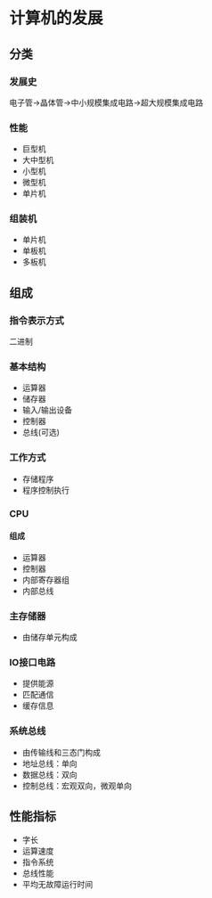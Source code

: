 # 计算机的发展
## 分类
### 发展史
电子管->晶体管->中小规模集成电路->超大规模集成电路
### 性能
* 巨型机
* 大中型机
* 小型机
* 微型机
* 单片机
### 组装机
* 单片机
* 单板机
* 多板机
## 组成
### 指令表示方式
二进制
### 基本结构
* 运算器
* 储存器
* 输入/输出设备
* 控制器
* 总线(可选)
### 工作方式
* 存储程序
* 程序控制执行
### CPU
#### 组成
* 运算器
* 控制器
* 内部寄存器组
* 内部总线
### 主存储器
* 由储存单元构成
### IO接口电路
* 提供能源
* 匹配通信
* 缓存信息
### 系统总线
* 由传输线和三态门构成
* 地址总线：单向
* 数据总线：双向
* 控制总线：宏观双向，微观单向
## 性能指标
* 字长
* 运算速度
* 指令系统
* 总线性能
* 平均无故障运行时间
